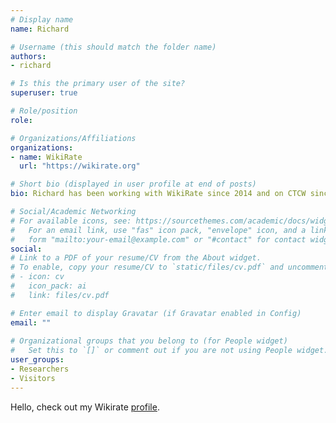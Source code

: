 ```yaml
---
# Display name
name: Richard

# Username (this should match the folder name)
authors:
- richard

# Is this the primary user of the site?
superuser: true

# Role/position
role: 

# Organizations/Affiliations
organizations:
- name: WikiRate
  url: "https://wikirate.org"

# Short bio (displayed in user profile at end of posts)
bio: Richard has been working with WikiRate since 2014 and on CTCW since 2021

# Social/Academic Networking
# For available icons, see: https://sourcethemes.com/academic/docs/widgets/#icons
#   For an email link, use "fas" icon pack, "envelope" icon, and a link in the
#   form "mailto:your-email@example.com" or "#contact" for contact widget.
social:
# Link to a PDF of your resume/CV from the About widget.
# To enable, copy your resume/CV to `static/files/cv.pdf` and uncomment the lines below.  
# - icon: cv
#   icon_pack: ai
#   link: files/cv.pdf

# Enter email to display Gravatar (if Gravatar enabled in Config)
email: ""
  
# Organizational groups that you belong to (for People widget)
#   Set this to `[]` or comment out if you are not using People widget.  
user_groups:
- Researchers
- Visitors
---
```


Hello, check out my Wikirate [profile](https://wikirate.org/Richard_Mills).